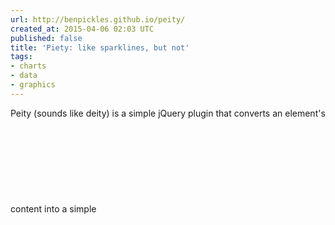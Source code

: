 ```yaml
---
url: http://benpickles.github.io/peity/
created_at: 2015-04-06 02:03 UTC
published: false
title: 'Piety: like sparklines, but not'
tags:
- charts
- data
- graphics
---
```


Peity (sounds like deity) is a simple jQuery plugin that converts an element's content into a simple <svg> mini pie  donut  line  or bar chart  and is compatible with any browser that supports <svg>: Chrome, Firefox, IE9+, Opera, Safari.
